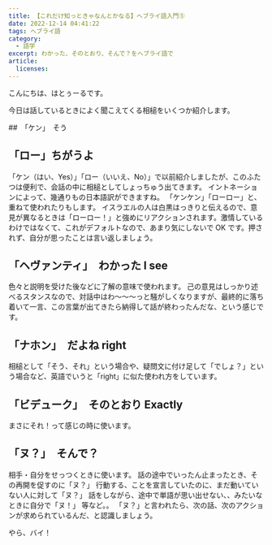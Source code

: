 ```yaml
---
title: 【これだけ知っときゃなんとかなる】ヘブライ語入門⑤
date: 2022-12-14 04:41:22
tags: ヘブライ語
category:
  - 語学
excerpt: わかった、そのとおり、そんで？をヘブライ語で
article:
  licenses:
---
```


こんにちは、はとぅーるです。

今日は話しているときによく聞こえてくる相槌をいくつか紹介します。

##　「ケン」　そう

## 「ロー」ちがうよ

「ケン（はい、Yes）」「ロー（いいえ、No）」で以前紹介しましたが、このふたつは便利で、会話の中に相槌としてしょっちゅう出てきます。
イントネーションによって、幾通りもの日本語訳ができますね。
「ケンケン」「ローロー」と、重ねて使われたりもします。
イスラエルの人は白黒はっきりと伝えるので、意見が異なるときは「ローロー！」と強めにリアクションされます。激情しているわけではなくて、これがデフォルトなので、あまり気にしないで OK です。押されず、自分が思ったことは言い返しましょう。

## 「ヘヴァンティ」　わかった I see

色々と説明を受けた後などに了解の意味で使われます。
己の意見はしっかり述べるスタンスなので、対話中はわ～～～っと騒がしくなりますが、最終的に落ち着いて一言、この言葉が出てきたら納得して話が終わったんだな、という感じです。

## 「ナホン」　だよね right

相槌として「そう、それ」という場合や、疑問文に付け足して「でしょ？」という場合など、英語でいうと「right」に似た使われ方をしています。

## 「ビデューク」　そのとおり Exactly

まさにそれ！って感じの時に使います。

## 「ヌ？」　そんで？

相手・自分をせっつくときに使います。
話の途中でいったん止まったとき、その再開を促すのに「ヌ？」
行動する、ことを宣言していたのに、まだ動いていない人に対して「ヌ？」
話をしながら、途中で単語が思い出せない、、みたいなときに自分で「ヌ！」
等など。。
「ヌ？」と言われたら、次の話、次のアクションが求められているんだ、と認識しましょう。

やら、バイ！
